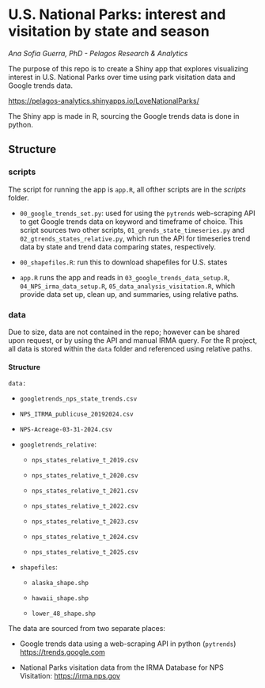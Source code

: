 # U.S. National Parks: interest and visitation by state and season

*Ana Sofia Guerra, PhD - Pelagos Research & Analytics*

The purpose of this repo is to create a Shiny app that explores visualizing interest in U.S. National Parks over time using park visitation data and Google trends data.

<https://pelagos-analytics.shinyapps.io/LoveNationalParks/>

The Shiny app is made in R, sourcing the Google trends data is done in python.

## Structure

### scripts

The script for running the app is `app.R`, all ofther scripts are in the *scripts* folder.

-   `00_google_trends_set.py`: used for using the `pytrends` web-scraping API to get Google trends data on keyword and timeframe of choice. This script sources two other scripts, `01_grends_state_timeseries.py` and `02_gtrends_states_relative.py`, which run the API for timeseries trend data by state and trend data comparing states, respectively.

-   `00_shapefiles.R`: run this to download shapefiles for U.S. states

-   `app.R` runs the app and reads in `03_google_trends_data_setup.R`, `04_NPS_irma_data_setup.R`, `05_data_analysis_visitation.R`, which provide data set up, clean up, and summaries, using relative paths.

### data

Due to size, data are not contained in the repo; however can be shared upon request, or by using the API and manual IRMA query. For the R project, all data is stored within the `data` folder and referenced using relative paths.

#### Structure

`data:`

-   `googletrends_nps_state_trends.csv`

-   `NPS_ITRMA_publicuse_20192024.csv`

-   `NPS-Acreage-03-31-2024.csv`

-   `googletrends_relative`:

    -   `nps_states_relative_t_2019.csv`

    -   `nps_states_relative_t_2020.csv`

    -   `nps_states_relative_t_2021.csv`

    -   `nps_states_relative_t_2022.csv`

    -   `nps_states_relative_t_2023.csv`

    -   `nps_states_relative_t_2024.csv`

    -   `nps_states_relative_t_2025.csv`

-   `shapefiles`:

    -   `alaska_shape.shp`

    -   `hawaii_shape.shp`

    -   `lower_48_shape.shp`

The data are sourced from two separate places:

-   Google trends data using a web-scraping API in python (`pytrends`) <https://trends.google.com>

-   National Parks visitation data from the IRMA Database for NPS Visitation: <https://irma.nps.gov>
